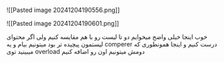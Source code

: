 
![[Pasted image 20241204190556.png]]

![[Pasted image 20241204190601.png]]


خوب اینجا خیلی واضح میخوایم دو تا لیست رو با هم مقایسه کنیم ولی اگر محتوای لیستمون پیچیده تر بود میتونیم بیام و یه comperer درست کنیم و اینجا همونطوری که میبینید توی overload دومش میتونیم اون رو اضافه کنیم 